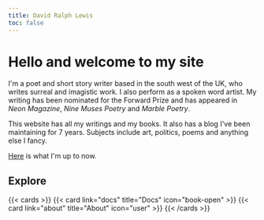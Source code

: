 ```yaml
---
title: David Ralph Lewis
toc: false
---
```


# Hello and welcome to my site

I'm a poet and short story writer based in the south west of the UK, who writes surreal and imagistic work. I also perform as a spoken word artist. My writing has been nominated for the Forward Prize and has appeared in <em>Neon Magazine</em>, <em>Nine Muses Poetry</em> and <em>Marble Poetry</em>.

This website has all my writings and my books. It also has a blog I've been maintaining for 7 years. Subjects include art, politics, poems and anything else I fancy.

[Here](https://notes.davidralphlewis.co.uk/now) is what I'm up to now.

## Explore

{{< cards >}}
  {{< card link="docs" title="Docs" icon="book-open" >}}
  {{< card link="about" title="About" icon="user" >}}
{{< /cards >}}
